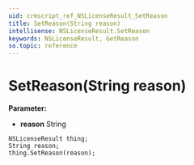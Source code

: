 ```yaml
---
uid: crmscript_ref_NSLicenseResult_SetReason
title: SetReason(String reason)
intellisense: NSLicenseResult.SetReason
keywords: NSLicenseResult, GetReason
so.topic: reference
---
```


# SetReason(String reason)

**Parameter:** 
* **reason** String

```crmscript
NSLicenseResult thing;
String reason;
thing.SetReason(reason);
```

